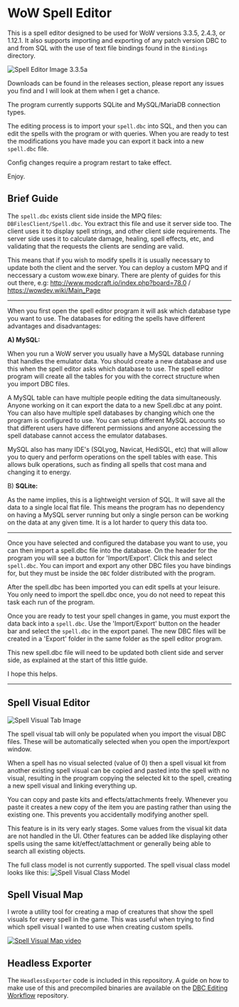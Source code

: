 WoW Spell Editor
===================

This is a spell editor designed to be used for WoW versions 3.3.5, 2.4.3, or 1.12.1. It also supports importing and exporting of any patch version DBC to and from SQL with the use of text file bindings found in the `Bindings` directory.

![Spell Editor Image 3.3.5a](https://i.imgur.com/Vpv4WcO.png)

Downloads can be found in the releases section, please report any issues you find and I will look at them when I get a chance.

The program currently supports SQLite and MySQL/MariaDB connection types.

The editing process is to import your `spell.dbc` into SQL, and then you can edit the spells with the program or with queries. When you are ready to test the modifications you have made you can export it back into a new `spell.dbc` file.

Config changes require a program restart to take effect.

Enjoy.

## Brief Guide

The `spell.dbc` exists client side inside the MPQ files: `DBFilesClient/Spell.dbc`. You extract this file and use it server side too. The client uses it to display spell strings, and other client side requirements. The server side uses it to calculate damage, healing, spell effects, etc, and validating that the requests the clients are sending are valid.

This means that if you wish to modify spells it is usually necessary to update both the client and the server. You can deploy a custom MPQ and if neccessary a custom wow.exe binary. There are plenty of guides for this out there, e.g: http://www.modcraft.io/index.php?board=78.0 / https://wowdev.wiki/Main_Page

----

When you first open the spell editor program it will ask which database type you want to use. The databases for editing the spells have different advantages and disadvantages:

**A) MySQL:**

When you run a WoW server you usually have a MySQL database running that handles the emulator data. You should create a new database and use this when the spell editor asks which database to use. The spell editor program will create all the tables for you with the correct structure when you import DBC files.

A MySQL table can have multiple people editing the data simultaneously. Anyone working on it can export the data to a new Spell.dbc at any point. You can also have multiple spell databases by changing which one the program is configured to use. You can setup different MySQL accounts so that different users have different permissions and anyone accessing the spell database cannot access the emulator databases.

MySQL also has many IDE's (SQLyog, Navicat, HediSQL, etc) that will allow you to query and perform operations on the spell tables with ease. This allows bulk operations, such as finding all spells that cost mana and changing it to energy.

B) **SQLite:**

As the name implies, this is a lightweight version of SQL. It will save all the data to a single local flat file. This means the program has no dependency on having a MySQL server running but only a single person can be working on the data at any given time. It is a lot harder to query this data too.

----

Once you have selected and configured the database you want to use, you can then import a spell.dbc file into the database. On the header for the program you will see a button for 'Import/Export'. Click this and select `spell.dbc`. You can import and export any other DBC files you have bindings for, but they must be inside the `DBC` folder distributed with the program.

After the spell.dbc has been imported you can edit spells at your leisure. You only need to import the spell.dbc once, you do not need to repeat this task each run of the program.

Once you are ready to test your spell changes in game, you must export the data back into a `spell.dbc`. Use the 'Import/Export' button on the header bar and select the `spell.dbc` in the export panel. The new DBC files will be created in a 'Export' folder in the same folder as the spell editor program.

This new spell.dbc file will need to be updated both client side and server side, as explained at the start of this little guide.

I hope this helps.

----

## Spell Visual Editor

![Spell Visual Tab Image](https://i.imgur.com/DZDIcLY.png)

The spell visual tab will only be populated when you import the visual DBC files. These will be automatically selected when you open the import/export window.

When a spell has no visual selected (value of 0) then a spell visual kit from another existing spell visual can be copied and pasted into the spell with no visual, resulting in the program copying the selected kit to the spell, creating a new spell visual and linking everything up.

You can copy and paste kits and effects/attachments freely. Whenever you paste it creates a new copy of the item you are pasting rather than using the existing one. This prevents you accidentally modifying another spell.

This feature is in its very early stages. Some values from the visual kit data are not handled in the UI. Other features can be added like displaying other spells using the same kit/effect/attachment or generally being able to search all existing objects.

The full class model is not currently supported. The spell visual class model looks like this:
![Spell Visual Class Model](https://i.imgur.com/SuqZRsk.png)

## Spell Visual Map

I wrote a utility tool for creating a map of creatures that show the spell visuals for every spell in the game. This was useful when trying to find which spell visual I wanted to use when creating custom spells.

[![Spell Visual Map video](https://img.youtube.com/vi/lU4Nn_mRS9U/maxresdefault.jpg)](https://www.youtube.com/watch?v=lU4Nn_mRS9U)

## Headless Exporter

The `HeadlessExporter` code is included in this repository. A guide on how to make use of this and precompiled binaries are available on the [DBC Editing Workflow](https://github.com/stoneharry/DBC-Editing-Workflow) repository.
